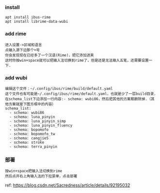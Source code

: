 ### install 
```
apt install ibus-rime
apt install librime-data-wubi
```

### add rime
```
进入设置->区域和语言
点输入源下边那个+号
你会发现现在已经多了一个汉语(Rime)，把它添加进来
这时你按win+space就可以把输入法切换到rime了，但是还是无法输入五笔，还需要设置一下.
```

### add wubi
```
编辑这个文件：~/.config/ibus/rime/build/default.yaml
这个文件也有可能是~/.config/ibus/rime/default.yaml，也就是少了一层build目录.
在schema_list下边添加一行内容:- schema: wubi86，然后把其他的方案都删除掉.（其他方案就是下图方框中的内容）
schema_list:
  - schema: wubi86
  - schema: luna_pinyin
  - schema: luna_pinyin_simp
  - schema: luna_pinyin_fluency
  - schema: bopomofo
  - schema: bopomofo_tw
  - schema: cangjie5
  - schema: stroke
  - schema: terra_pinyin

```

### 部署
```
按win+space把输入法切换到rime
然后点开右上角输入法的下拉菜单，点击部署
```

ref: https://blog.csdn.net/Sacredness/article/details/92195032